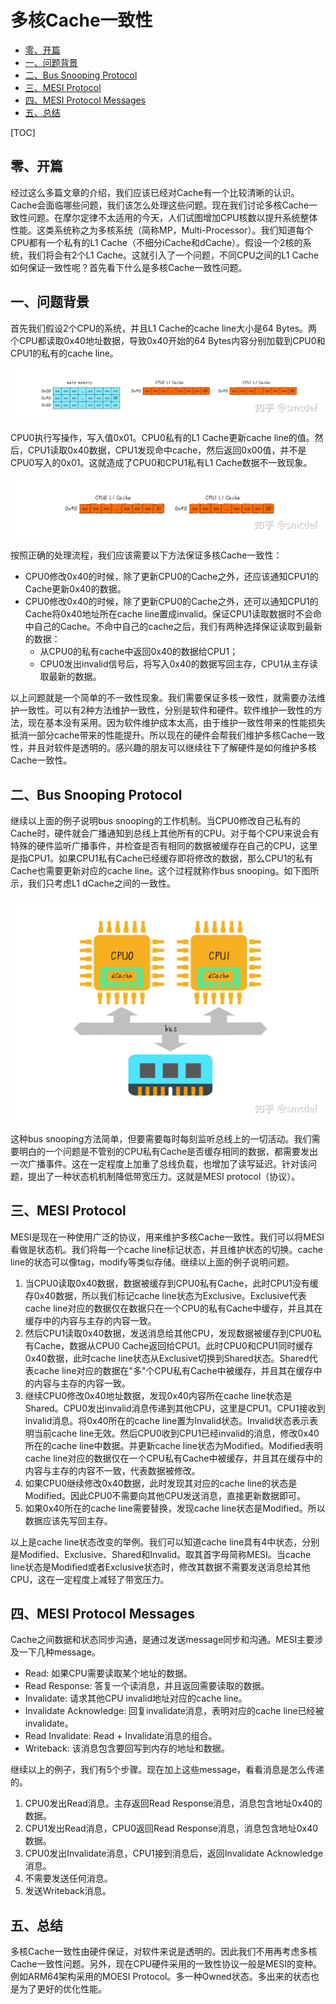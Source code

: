 # 多核Cache一致性

<!-- START doctoc generated TOC please keep comment here to allow auto update -->
<!-- DON'T EDIT THIS SECTION, INSTEAD RE-RUN doctoc TO UPDATE -->

- [零、开篇](#%E9%9B%B6%E5%BC%80%E7%AF%87)
- [一、问题背景](#%E4%B8%80%E9%97%AE%E9%A2%98%E8%83%8C%E6%99%AF)
- [二、Bus Snooping Protocol](#%E4%BA%8Cbus-snooping-protocol)
- [三、MESI Protocol](#%E4%B8%89mesi-protocol)
- [四、MESI Protocol Messages](#%E5%9B%9Bmesi-protocol-messages)
- [五、总结](#%E4%BA%94%E6%80%BB%E7%BB%93)

<!-- END doctoc generated TOC please keep comment here to allow auto update -->

[TOC]

## 零、开篇

经过这么多篇文章的介绍，我们应该已经对Cache有一个比较清晰的认识。Cache会面临哪些问题，我们该怎么处理这些问题。现在我们讨论多核Cache一致性问题。在摩尔定律不太适用的今天，人们试图增加CPU核数以提升系统整体性能。这类系统称之为多核系统（简称MP，Multi-Processor）。我们知道每个CPU都有一个私有的L1
Cache（不细分iCache和dCache）。假设一个2核的系统，我们将会有2个L1 Cache。这就引入了一个问题，不同CPU之间的L1 Cache如何保证一致性呢？首先看下什么是多核Cache一致性问题。

## 一、问题背景

首先我们假设2个CPU的系统，并且L1 Cache的cache line大小是64 Bytes。两个CPU都读取0x40地址数据，导致0x40开始的64 Bytes内容分别加载到CPU0和CPU1的私有的cache line。

![png](images/7-双核L1cache.png)

CPU0执行写操作，写入值0x01。CPU0私有的L1 Cache更新cache
line的值。然后，CPU1读取0x40数据，CPU1发现命中cache，然后返回0x00值，并不是CPU0写入的0x01。这就造成了CPU0和CPU1私有L1 Cache数据不一致现象。

![png](images/7-双核L1cache不一致.png)

按照正确的处理流程，我们应该需要以下方法保证多核Cache一致性：

- CPU0修改0x40的时候，除了更新CPU0的Cache之外，还应该通知CPU1的Cache更新0x40的数据。
- CPU0修改0x40的时候，除了更新CPU0的Cache之外，还可以通知CPU1的Cache将0x40地址所在cache
  line置成invalid。保证CPU1读取数据时不会命中自己的Cache。不命中自己的cache之后，我们有两种选择保证读取到最新的数据：
    - 从CPU0的私有cache中返回0x40的数据给CPU1；
    - CPU0发出invalid信号后，将写入0x40的数据写回主存，CPU1从主存读取最新的数据。

以上问题就是一个简单的不一致性现象。我们需要保证多核一致性，就需要办法维护一致性。可以有2种方法维护一致性，分别是软件和硬件。软件维护一致性的方法，现在基本没有采用。因为软件维护成本太高，由于维护一致性带来的性能损失抵消一部分cache带来的性能提升。所以现在的硬件会帮我们维护多核Cache一致性，并且对软件是透明的。感兴趣的朋友可以继续往下了解硬件是如何维护多核Cache一致性。

## 二、Bus Snooping Protocol

继续以上面的例子说明bus
snooping的工作机制。当CPU0修改自己私有的Cache时，硬件就会广播通知到总线上其他所有的CPU。对于每个CPU来说会有特殊的硬件监听广播事件，并检查是否有相同的数据被缓存在自己的CPU，这里是指CPU1。如果CPU1私有Cache已经缓存即将修改的数据，那么CPU1的私有Cache也需要更新对应的cache
line。这个过程就称作bus snooping。如下图所示，我们只考虑L1 dCache之间的一致性。

![png](images/7-Bus-Snooping.png)

这种bus
snooping方法简单，但要需要每时每刻监听总线上的一切活动。我们需要明白的一个问题是不管别的CPU私有Cache是否缓存相同的数据，都需要发出一次广播事件。这在一定程度上加重了总线负载，也增加了读写延迟。针对该问题，提出了一种状态机机制降低带宽压力。这就是MESI
protocol（协议）。

## 三、MESI Protocol

MESI是现在一种使用广泛的协议，用来维护多核Cache一致性。我们可以将MESI看做是状态机。我们将每一个cache line标记状态，并且维护状态的切换。cache
line的状态可以像tag，modify等类似存储。继续以上面的例子说明问题。

1. 当CPU0读取0x40数据，数据被缓存到CPU0私有Cache，此时CPU1没有缓存0x40数据，所以我们标记cache line状态为Exclusive。Exclusive代表cache
   line对应的数据仅在数据只在一个CPU的私有Cache中缓存，并且其在缓存中的内容与主存的内容一致。
2. 然后CPU1读取0x40数据，发送消息给其他CPU，发现数据被缓存到CPU0私有Cache，数据从CPU0 Cache返回给CPU1。此时CPU0和CPU1同时缓存0x40数据，此时cache
   line状态从Exclusive切换到Shared状态。Shared代表cache line对应的数据在"多"个CPU私有Cache中被缓存，并且其在缓存中的内容与主存的内容一致。
3. 继续CPU0修改0x40地址数据，发现0x40内容所在cache line状态是Shared。CPU0发出invalid消息传递到其他CPU，这里是CPU1。CPU1接收到invalid消息。将0x40所在的cache
   line置为Invalid状态。Invalid状态表示表明当前cache line无效。然后CPU0收到CPU1已经invalid的消息，修改0x40所在的cache line中数据。并更新cache
   line状态为Modified。Modified表明cache line对应的数据仅在一个CPU私有Cache中被缓存，并且其在缓存中的内容与主存的内容不一致，代表数据被修改。
4. 如果CPU0继续修改0x40数据，此时发现其对应的cache line的状态是Modified。因此CPU0不需要向其他CPU发送消息，直接更新数据即可。
5. 如果0x40所在的cache line需要替换，发现cache line状态是Modified。所以数据应该先写回主存。

以上是cache line状态改变的举例。我们可以知道cache line具有4中状态，分别是Modified、Exclusive、Shared和Invalid。取其首字母简称MESI。当cache
line状态是Modified或者Exclusive状态时，修改其数据不需要发送消息给其他CPU，这在一定程度上减轻了带宽压力。

## 四、MESI Protocol Messages

Cache之间数据和状态同步沟通，是通过发送message同步和沟通。MESI主要涉及一下几种message。

- Read: 如果CPU需要读取某个地址的数据。
- Read Response: 答复一个读消息，并且返回需要读取的数据。
- Invalidate: 请求其他CPU invalid地址对应的cache line。
- Invalidate Acknowledge: 回复invalidate消息，表明对应的cache line已经被invalidate。
- Read Invalidate: Read + Invalidate消息的组合。
- Writeback: 该消息包含要回写到内存的地址和数据。

继续以上的例子，我们有5个步骤。现在加上这些message，看看消息是怎么传递的。

1. CPU0发出Read消息。主存返回Read Response消息，消息包含地址0x40的数据。
2. CPU1发出Read消息，CPU0返回Read Response消息，消息包含地址0x40数据。
3. CPU0发出Invalidate消息，CPU1接到消息后，返回Invalidate Acknowledge消息。
4. 不需要发送任何消息。
5. 发送Writeback消息。

## 五、总结

多核Cache一致性由硬件保证，对软件来说是透明的。因此我们不用再考虑多核Cache一致性问题。另外，现在CPU硬件采用的一致性协议一般是MESI的变种。例如ARM64架构采用的MOESI
Protocol。多一种Owned状态。多出来的状态也是为了更好的优化性能。

